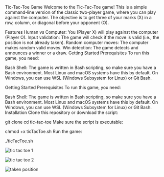 Tic-Tac-Toe Game
Welcome to the Tic-Tac-Toe game! This is a simple command-line version of the classic two-player game, where you can play against the computer. The objective is to get three of your marks (X) in a row, column, or diagonal before your opponent (O).

Features
Human vs Computer: You (Player X) will play against the computer (Player O).
Input validation: The game will check if the move is valid (i.e., the position is not already taken).
Random computer moves: The computer makes random valid moves.
Win detection: The game detects and announces a winner or a draw.
Getting Started
Prerequisites
To run this game, you need:

Bash Shell: The game is written in Bash scripting, so make sure you have a Bash environment. Most Linux and macOS systems have this by default. On Windows, you can use WSL (Windows Subsystem for Linux) or Git Bash.

Getting Started
Prerequisites
To run this game, you need:

Bash Shell: The game is written in Bash scripting, so make sure you have a Bash environment. Most Linux and macOS systems have this by default. On Windows, you can use WSL (Windows Subsystem for Linux) or Git Bash.
Installation
Clone this repository or download the script:

git clone <repository-url>
cd tic-tac-toe
Make sure the script is executable:

chmod +x ticTacToe.sh
Run the game:

./ticTacToe.sh




![tic tac toe 1](https://github.com/user-attachments/assets/e977bbaf-9495-4f62-9fd0-40fd2e5039da)



![tic tac toe 2](https://github.com/user-attachments/assets/e2226056-9db3-4835-8aaa-4b53f8a2864d)



![taken position](https://github.com/user-attachments/assets/9552c092-79d7-4afe-9e5d-38b3f90e4cc1)
